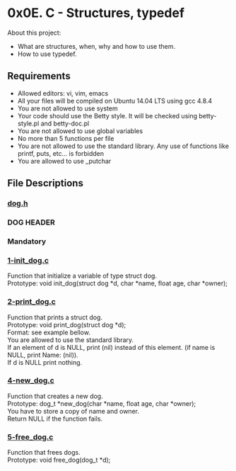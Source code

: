 # 0x0E. C - Structures, typedef

About this project:

- What are structures, when, why and how to use them.
- How to use typedef.

## Requirements

- Allowed editors: vi, vim, emacs
- All your files will be compiled on Ubuntu 14.04 LTS using gcc 4.8.4
- You are not allowed to use system
- Your code should use the Betty style. It will be checked using betty-style.pl and betty-doc.pl
- You are not allowed to use global variables
- No more than 5 functions per file
- You are not allowed to use the standard library. Any use of functions like printf, puts, etc… is forbidden
- You are allowed to use _putchar

## File Descriptions

### [dog.h](https://github.com/Valentinaga1/holbertonschool-low_level_programming/blob/master/0x0E-structures_typedef/dog.h "dog.h")
### DOG HEADER

### Mandatory

### [1-init_dog.c](https://github.com/Valentinaga1/holbertonschool-low_level_programming/blob/master/0x0E-structures_typedef/1-init_dog.c   "1-init_dog.c")
Function that initialize a variable of type struct dog.  
Prototype: void init_dog(struct dog *d, char *name, float age, char *owner);

### [2-print_dog.c](https://github.com/Valentinaga1/holbertonschool-low_level_programming/blob/master/0x0E-structures_typedef/2-print_dog.c   "2-print_dog.c")
Function that prints a struct dog.  
Prototype: void print_dog(struct dog *d);  
Format: see example bellow.  
You are allowed to use the standard library.  
If an element of d is NULL, print (nil) instead of this element. (if name is NULL, print Name: (nil)).  
If d is NULL print nothing.

### [4-new_dog.c](https://github.com/Valentinaga1/holbertonschool-low_level_programming/blob/master/0x0E-structures_typedef/4-new_dog.c   "4-new_dog.c")
Function that creates a new dog.  
Prototype: dog_t *new_dog(char *name, float age, char *owner);  
You have to store a copy of name and owner.  
Return NULL if the function fails.

### [5-free_dog.c](https://github.com/Valentinaga1/holbertonschool-low_level_programming/blob/master/0x0E-structures_typedef/5-free_dog.c   "5-free_dog.c")
Function that frees dogs.  
Prototype: void free_dog(dog_t *d);